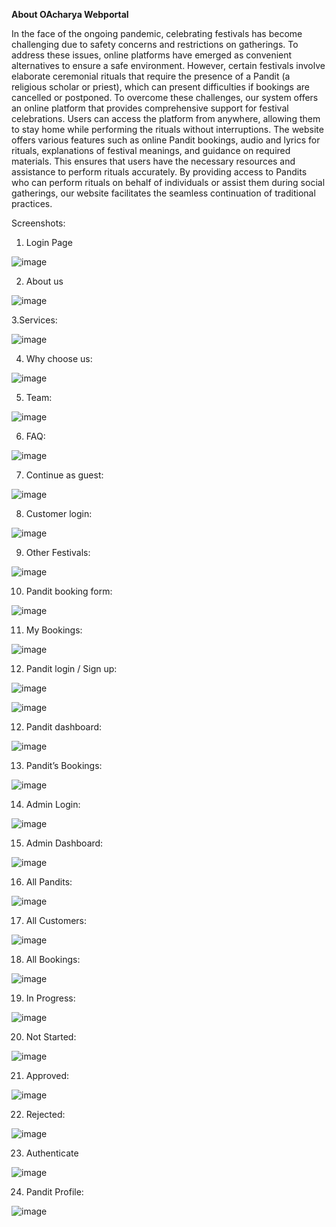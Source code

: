 <B>About OAcharya Webportal</B>

In the face of the ongoing pandemic, celebrating festivals has become challenging due to safety concerns and restrictions on gatherings. To address these issues, online platforms have emerged as convenient alternatives to ensure a safe environment. However, certain festivals involve elaborate ceremonial rituals that require the presence of a Pandit (a religious scholar or priest), which can present difficulties if bookings are cancelled or postponed. To overcome these challenges, our system offers an online platform that provides comprehensive support for festival celebrations. Users can access the platform from anywhere, allowing them to stay home while performing the rituals without interruptions. The website offers various features such as online Pandit bookings, audio and lyrics for rituals, explanations of festival meanings, and guidance on required materials. This ensures that users have the necessary resources and assistance to perform rituals accurately. By providing access to Pandits who can perform rituals on behalf of individuals or assist them during social gatherings, our website facilitates the seamless continuation of traditional practices.

Screenshots: 

1. Login Page 

 ![image](https://github.com/bhushan-1501/OAcharya/assets/96251503/c6e63740-feb3-45b7-aa70-226be8a83506)

2. About us 
 
![image](https://github.com/bhushan-1501/OAcharya/assets/96251503/485ff30d-5c43-49e8-91e2-7ce1e637db70)

3.Services:   

![image](https://github.com/bhushan-1501/OAcharya/assets/96251503/12741c19-821f-4bcf-a704-85359da90c0d)

4. Why choose us:
 
![image](https://github.com/bhushan-1501/OAcharya/assets/96251503/8be9b864-bff7-4910-82fe-32b0e9a7999d)

5. Team:
 
![image](https://github.com/bhushan-1501/OAcharya/assets/96251503/bc26deeb-c624-4881-803e-c855fc1d2ae2)

6. FAQ:
 
![image](https://github.com/bhushan-1501/OAcharya/assets/96251503/ea2233fd-410d-4337-83f5-7517d21469e8)

7. Continue as guest:

![image](https://github.com/bhushan-1501/OAcharya/assets/96251503/8ec78c99-879e-40f4-ae2b-bf7418616d39)

8. Customer login:
 
![image](https://github.com/bhushan-1501/OAcharya/assets/96251503/c98f20a6-6986-4f45-af03-714823fffaaf)

9. Other Festivals:
 
![image](https://github.com/bhushan-1501/OAcharya/assets/96251503/5ea48e75-f635-484d-8d07-d7551cd3f270)

10. Pandit booking form:
 
 ![image](https://github.com/bhushan-1501/OAcharya/assets/96251503/320dedf1-7ada-472d-80c9-f11f621b3f66)

11. My Bookings:
 
![image](https://github.com/bhushan-1501/OAcharya/assets/96251503/7e2094da-e5dd-44c8-8e37-05537f2c318a)

12. Pandit login / Sign up:
 
![image](https://github.com/bhushan-1501/OAcharya/assets/96251503/c0666194-0909-4019-b122-7e0938f3c4c4)

![image](https://github.com/bhushan-1501/OAcharya/assets/96251503/673cd95c-29f3-43aa-baa4-f870f19f30d9)

12. Pandit dashboard:
 
![image](https://github.com/bhushan-1501/OAcharya/assets/96251503/7822d0dd-e2fa-4289-b49d-18d3c092b796)

13. Pandit’s Bookings:

![image](https://github.com/bhushan-1501/OAcharya/assets/96251503/dcf8aec9-a2e8-423e-b9fe-ed8bff163b4b)

14. Admin Login:
 
 ![image](https://github.com/bhushan-1501/OAcharya/assets/96251503/2c460b14-e5ae-4e03-9761-0ffe7d9daf18)

15. Admin Dashboard:
 
 ![image](https://github.com/bhushan-1501/OAcharya/assets/96251503/66586d84-b91a-402a-b40c-46b1aaa33fc7)

16. All Pandits:
 
![image](https://github.com/bhushan-1501/OAcharya/assets/96251503/3928b3cc-236d-4519-a99e-5e8f79c440de)

17. All Customers:

![image](https://github.com/bhushan-1501/OAcharya/assets/96251503/23490b34-3266-4745-978f-3a870226a320)


18. All Bookings:
 
![image](https://github.com/bhushan-1501/OAcharya/assets/96251503/f6ae4533-1ce5-45af-ba41-d31cec42be9e)

19. In Progress:
 
![image](https://github.com/bhushan-1501/OAcharya/assets/96251503/e145404a-0ad1-4d85-b1fe-b3d4f5e07965)

20. Not Started:
 
 ![image](https://github.com/bhushan-1501/OAcharya/assets/96251503/514c81f8-c7d6-4df2-96f7-5e85b752b712)

21. Approved:
 
![image](https://github.com/bhushan-1501/OAcharya/assets/96251503/e980cd95-b5dc-4420-b0ee-96e924bb3229)

22. Rejected:
 
 ![image](https://github.com/bhushan-1501/OAcharya/assets/96251503/91f218d6-8f6e-496a-b419-54ed891e78f2)


23. Authenticate  

![image](https://github.com/bhushan-1501/OAcharya/assets/96251503/57c1951d-1908-4bac-9ba9-29562970e59a)

24. Pandit Profile:
 
![image](https://github.com/bhushan-1501/OAcharya/assets/96251503/8cfbad78-71d7-4945-8c39-9e373055ff08)





